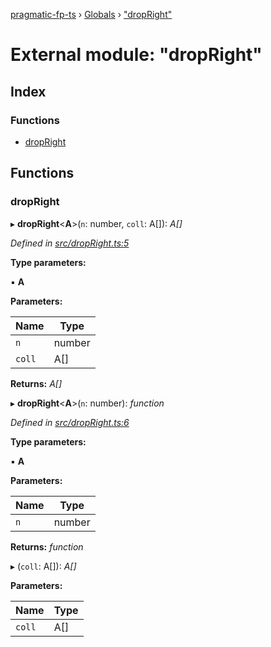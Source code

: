 [pragmatic-fp-ts](../README.md) › [Globals](../globals.md) › ["dropRight"](_dropright_.md)

# External module: "dropRight"

## Index

### Functions

* [dropRight](_dropright_.md#dropright)

## Functions

###  dropRight

▸ **dropRight**<**A**>(`n`: number, `coll`: A[]): *A[]*

*Defined in [src/dropRight.ts:5](https://github.com/hermann-p/pragmatic-fp-ts/blob/0abe0d4/src/dropRight.ts#L5)*

**Type parameters:**

▪ **A**

**Parameters:**

Name | Type |
------ | ------ |
`n` | number |
`coll` | A[] |

**Returns:** *A[]*

▸ **dropRight**<**A**>(`n`: number): *function*

*Defined in [src/dropRight.ts:6](https://github.com/hermann-p/pragmatic-fp-ts/blob/0abe0d4/src/dropRight.ts#L6)*

**Type parameters:**

▪ **A**

**Parameters:**

Name | Type |
------ | ------ |
`n` | number |

**Returns:** *function*

▸ (`coll`: A[]): *A[]*

**Parameters:**

Name | Type |
------ | ------ |
`coll` | A[] |
